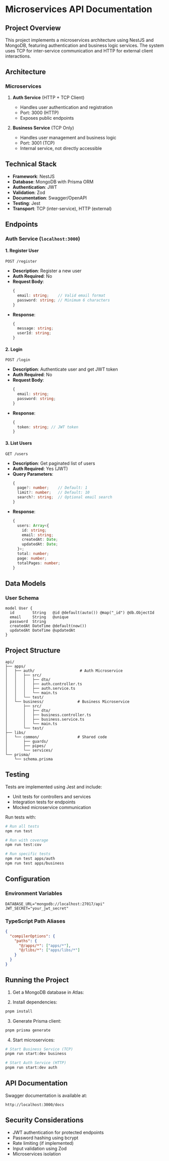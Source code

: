 # Microservices API Documentation

## Project Overview
This project implements a microservices architecture using NestJS and MongoDB, featuring authentication and business logic services. The system uses TCP for inter-service communication and HTTP for external client interactions.

## Architecture

### Microservices
1. **Auth Service** (HTTP + TCP Client)
   - Handles user authentication and registration
   - Port: 3000 (HTTP)
   - Exposes public endpoints

2. **Business Service** (TCP Only)
   - Handles user management and business logic
   - Port: 3001 (TCP)
   - Internal service, not directly accessible

## Technical Stack
- **Framework**: NestJS
- **Database**: MongoDB with Prisma ORM
- **Authentication**: JWT
- **Validation**: Zod
- **Documentation**: Swagger/OpenAPI
- **Testing**: Jest
- **Transport**: TCP (inter-service), HTTP (external)

## Endpoints

### Auth Service (`localhost:3000`)

#### 1. Register User
```http
POST /register
```
- **Description**: Register a new user
- **Auth Required**: No
- **Request Body**:
  ```typescript
  {
    email: string;    // Valid email format
    password: string; // Minimum 6 characters
  }
  ```
- **Response**:
  ```typescript
  {
    message: string;
    userId: string;
  }
  ```

#### 2. Login
```http
POST /login
```
- **Description**: Authenticate user and get JWT token
- **Auth Required**: No
- **Request Body**:
  ```typescript
  {
    email: string;
    password: string;
  }
  ```
- **Response**:
  ```typescript
  {
    token: string; // JWT token
  }
  ```

#### 3. List Users
```http
GET /users
```
- **Description**: Get paginated list of users
- **Auth Required**: Yes (JWT)
- **Query Parameters**:
  ```typescript
  {
    page?: number;    // Default: 1
    limit?: number;   // Default: 10
    search?: string;  // Optional email search
  }
  ```
- **Response**:
  ```typescript
  {
    users: Array<{
      id: string;
      email: string;
      createdAt: Date;
      updatedAt: Date;
    }>;
    total: number;
    page: number;
    totalPages: number;
  }
  ```

## Data Models

### User Schema
```prisma
model User {
  id        String   @id @default(auto()) @map("_id") @db.ObjectId
  email     String   @unique
  password  String
  createdAt DateTime @default(now())
  updatedAt DateTime @updatedAt
}
```

## Project Structure
```
api/
├── apps/
│   ├── auth/                    # Auth Microservice
│   │   ├── src/
│   │   │   ├── dto/
│   │   │   ├── auth.controller.ts
│   │   │   ├── auth.service.ts
│   │   │   └── main.ts
│   │   └── test/
│   └── business/               # Business Microservice
│       ├── src/
│       │   ├── dto/
│       │   ├── business.controller.ts
│       │   ├── business.service.ts
│       │   └── main.ts
│       └── test/
├── libs/
│   └── common/                 # Shared code
│       ├── guards/
│       ├── pipes/
│       └── services/
└── prisma/
    └── schema.prisma
```

## Testing
Tests are implemented using Jest and include:
- Unit tests for controllers and services
- Integration tests for endpoints
- Mocked microservice communication

Run tests with:
```bash
# Run all tests
npm run test

# Run with coverage
npm run test:cov

# Run specific tests
npm run test apps/auth
npm run test apps/business
```

## Configuration

### Environment Variables
```env
DATABASE_URL="mongodb://localhost:27017/api"
JWT_SECRET="your_jwt_secret"
```

### TypeScript Path Aliases
```json
{
  "compilerOptions": {
    "paths": {
      "@/apps/*": ["apps/*"],
      "@/libs/*": ["apps/libs/*"]
    }
  }
}
```

## Running the Project

1. Get a MongoDB database in Atlas:

2. Install dependencies:
```bash
pnpm install
```

3. Generate Prisma client:
```bash
pnpm prisma generate
```

4. Start microservices:
```bash
# Start Business Service (TCP)
pnpm run start:dev business

# Start Auth Service (HTTP)
pnpm run start:dev auth
```

## API Documentation
Swagger documentation is available at:
```
http://localhost:3000/docs
```

## Security Considerations
- JWT authentication for protected endpoints
- Password hashing using bcrypt
- Rate limiting (if implemented)
- Input validation using Zod
- Microservices isolation



